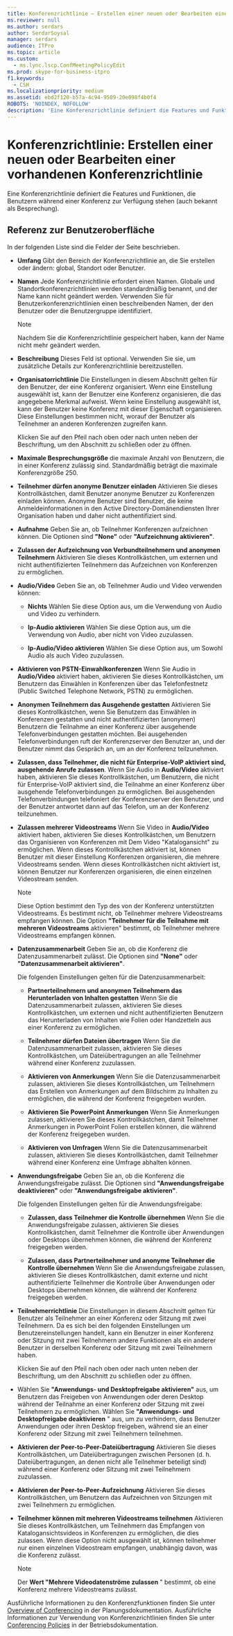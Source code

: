 ```yaml
---
title: Konferenzrichtlinie – Erstellen einer neuen oder Bearbeiten einer vorhandenen Konferenzrichtlinie
ms.reviewer: null
ms.author: serdars
author: SerdarSoysal
manager: serdars
audience: ITPro
ms.topic: article
ms.custom:
  - ms.lync.lscp.ConfMeetingPolicyEdit
ms.prod: skype-for-business-itpro
f1.keywords:
  - CSH
ms.localizationpriority: medium
ms.assetid: ebd2f120-b57a-4c94-9509-20e098f4b0f4
ROBOTS: 'NOINDEX, NOFOLLOW'
description: 'Eine Konferenzrichtlinie definiert die Features und Funktionen, die Benutzern während einer Konferenz zur Verfügung stehen (auch bekannt als Besprechung).'
---
```


# <a name="conferencing-policy-create-new-or-edit-existing"></a>Konferenzrichtlinie: Erstellen einer neuen oder Bearbeiten einer vorhandenen Konferenzrichtlinie

Eine Konferenzrichtlinie definiert die Features und Funktionen, die Benutzern während einer Konferenz zur Verfügung stehen (auch bekannt als Besprechung).

## <a name="ui-reference"></a>Referenz zur Benutzeroberfläche

In der folgenden Liste sind die Felder der Seite beschrieben.

- **Umfang** Gibt den Bereich der Konferenzrichtlinie an, die Sie erstellen oder ändern: global, Standort oder Benutzer.

- **Namen** Jede Konferenzrichtlinie erfordert einen Namen. Globale und Standortkonferenzrichtlinien werden standardmäßig benannt, und der Name kann nicht geändert werden. Verwenden Sie für Benutzerkonferenzrichtlinien einen beschreibenden Namen, der den Benutzer oder die Benutzergruppe identifiziert.

    > [!NOTE]
    > Nachdem Sie die Konferenzrichtlinie gespeichert haben, kann der Name nicht mehr geändert werden.

- **Beschreibung** Dieses Feld ist optional. Verwenden Sie sie, um zusätzliche Details zur Konferenzrichtlinie bereitzustellen.

- **Organisatorrichtlinie** Die Einstellungen in diesem Abschnitt gelten für den Benutzer, der eine Konferenz organisiert. Wenn eine Einstellung ausgewählt ist, kann der Benutzer eine Konferenz organisieren, die das angegebene Merkmal aufweist. Wenn keine Einstellung ausgewählt ist, kann der Benutzer keine Konferenz mit dieser Eigenschaft organisieren. Diese Einstellungen bestimmen nicht, worauf der Benutzer als Teilnehmer an anderen Konferenzen zugreifen kann.

    Klicken Sie auf den Pfeil nach oben oder nach unten neben der Beschriftung, um den Abschnitt zu schließen oder zu öffnen.

- **Maximale Besprechungsgröße** die maximale Anzahl von Benutzern, die in einer Konferenz zulässig sind. Standardmäßig beträgt die maximale Konferenzgröße 250.

- **Teilnehmer dürfen anonyme Benutzer einladen** Aktivieren Sie dieses Kontrollkästchen, damit Benutzer anonyme Benutzer zu Konferenzen einladen können. Anonyme Benutzer sind Benutzer, die keine Anmeldeinformationen in den Active Directory-Domänendiensten Ihrer Organisation haben und daher nicht authentifiziert sind.

- **Aufnahme** Geben Sie an, ob Teilnehmer Konferenzen aufzeichnen können. Die Optionen sind **"None"** oder **"Aufzeichnung aktivieren"**.

- **Zulassen der Aufzeichnung von Verbundteilnehmern und anonymen Teilnehmern** Aktivieren Sie dieses Kontrollkästchen, um externen und nicht authentifizierten Teilnehmern das Aufzeichnen von Konferenzen zu ermöglichen.

- **Audio/Video** Geben Sie an, ob Teilnehmer Audio und Video verwenden können:

  - **Nichts** Wählen Sie diese Option aus, um die Verwendung von Audio und Video zu verhindern.

  - **Ip-Audio aktivieren** Wählen Sie diese Option aus, um die Verwendung von Audio, aber nicht von Video zuzulassen.

  - **Ip-Audio/Video aktivieren** Wählen Sie diese Option aus, um Sowohl Audio als auch Video zuzulassen.

- **Aktivieren von PSTN-Einwahlkonferenzen** Wenn Sie Audio in **Audio/Video** aktiviert haben, aktivieren Sie dieses Kontrollkästchen, um Benutzern das Einwählen in Konferenzen über das Telefonfestnetz (Public Switched Telephone Network, PSTN) zu ermöglichen.

- **Anonymen Teilnehmern das Ausgehende gestatten** Aktivieren Sie dieses Kontrollkästchen, wenn Sie Benutzern das Einwählen in Konferenzen gestatten und nicht authentifizierten (anonymen) Benutzern die Teilnahme an einer Konferenz über ausgehende Telefonverbindungen gestatten möchten. Bei ausgehenden Telefonverbindungen ruft der Konferenzserver den Benutzer an, und der Benutzer nimmt das Gespräch an, um an der Konferenz teilzunehmen.

- **Zulassen, dass Teilnehmer, die nicht für Enterprise-VoIP aktiviert sind, ausgehende Anrufe zulassen**. Wenn Sie Audio in **Audio/Video** aktiviert haben, aktivieren Sie dieses Kontrollkästchen, um Benutzern, die nicht für Enterprise-VoIP aktiviert sind, die Teilnahme an einer Konferenz über ausgehende Telefonverbindungen zu ermöglichen. Bei ausgehenden Telefonverbindungen telefoniert der Konferenzserver den Benutzer, und der Benutzer antwortet dann auf das Telefon, um an der Konferenz teilzunehmen.

- **Zulassen mehrerer Videostreams** Wenn Sie Video in **Audio/Video** aktiviert haben, aktivieren Sie dieses Kontrollkästchen, um Benutzern das Organisieren von Konferenzen mit Dem Video "Katalogansicht" zu ermöglichen. Wenn dieses Kontrollkästchen aktiviert ist, können Benutzer mit dieser Einstellung Konferenzen organisieren, die mehrere Videostreams senden. Wenn dieses Kontrollkästchen nicht aktiviert ist, können Benutzer nur Konferenzen organisieren, die einen einzelnen Videostream senden.

    > [!NOTE]
    > Diese Option bestimmt den Typ des von der Konferenz unterstützten Videostreams. Es bestimmt nicht, ob Teilnehmer mehrere Videostreams empfangen können. Die Option **"Teilnehmer für die Teilnahme mit mehreren Videostreams** aktivieren" bestimmt, ob Teilnehmer mehrere Videostreams empfangen können.

- **Datenzusammenarbeit** Geben Sie an, ob die Konferenz die Datenzusammenarbeit zulässt. Die Optionen sind **"None"** oder **"Datenzusammenarbeit aktivieren"**.

    Die folgenden Einstellungen gelten für die Datenzusammenarbeit:

  - **Partnerteilnehmern und anonymen Teilnehmern das Herunterladen von Inhalten gestatten** Wenn Sie die Datenzusammenarbeit zulassen, aktivieren Sie dieses Kontrollkästchen, um externen und nicht authentifizierten Benutzern das Herunterladen von Inhalten wie Folien oder Handzetteln aus einer Konferenz zu ermöglichen.

  - **Teilnehmer dürfen Dateien übertragen** Wenn Sie die Datenzusammenarbeit zulassen, aktivieren Sie dieses Kontrollkästchen, um Dateiübertragungen an alle Teilnehmer während einer Konferenz zuzulassen.

  - **Aktivieren von Anmerkungen** Wenn Sie die Datenzusammenarbeit zulassen, aktivieren Sie dieses Kontrollkästchen, um Teilnehmern das Erstellen von Anmerkungen auf dem Bildschirm zu Inhalten zu ermöglichen, die während der Konferenz freigegeben wurden.

  - **Aktivieren Sie PowerPoint Anmerkungen** Wenn Sie Anmerkungen zulassen, aktivieren Sie dieses Kontrollkästchen, damit Teilnehmer Anmerkungen in PowerPoint Folien erstellen können, die während der Konferenz freigegeben wurden.

  - **Aktivieren von Umfragen** Wenn Sie die Datenzusammenarbeit zulassen, aktivieren Sie dieses Kontrollkästchen, damit Teilnehmer während einer Konferenz eine Umfrage abhalten können.

- **Anwendungsfreigabe** Geben Sie an, ob die Konferenz die Anwendungsfreigabe zulässt. Die Optionen sind **"Anwendungsfreigabe deaktivieren"** oder **"Anwendungsfreigabe aktivieren"**.

    Die folgenden Einstellungen gelten für die Anwendungsfreigabe:

  - **Zulassen, dass Teilnehmer die Kontrolle übernehmen** Wenn Sie die Anwendungsfreigabe zulassen, aktivieren Sie dieses Kontrollkästchen, damit Teilnehmer die Kontrolle über Anwendungen oder Desktops übernehmen können, die während der Konferenz freigegeben werden.

  - **Zulassen, dass Partnerteilnehmer und anonyme Teilnehmer die Kontrolle übernehmen** Wenn Sie die Anwendungsfreigabe zulassen, aktivieren Sie dieses Kontrollkästchen, damit externe und nicht authentifizierte Teilnehmer die Kontrolle über Anwendungen oder Desktops übernehmen können, die während der Konferenz freigegeben werden.

- **Teilnehmerrichtlinie** Die Einstellungen in diesem Abschnitt gelten für Benutzer als Teilnehmer an einer Konferenz oder Sitzung mit zwei Teilnehmern. Da es sich bei den folgenden Einstellungen um Benutzereinstellungen handelt, kann ein Benutzer in einer Konferenz oder Sitzung mit zwei Teilnehmern andere Funktionen als ein anderer Benutzer in derselben Konferenz oder Sitzung mit zwei Teilnehmern haben.

    Klicken Sie auf den Pfeil nach oben oder nach unten neben der Beschriftung, um den Abschnitt zu schließen oder zu öffnen.

- Wählen Sie **"Anwendungs- und Desktopfreigabe aktivieren"** aus, um Benutzern das Freigeben von Anwendungen oder deren Desktop während der Teilnahme an einer Konferenz oder Sitzung mit zwei Teilnehmern zu ermöglichen. Wählen Sie **"Anwendungs- und Desktopfreigabe deaktivieren** " aus, um zu verhindern, dass Benutzer Anwendungen oder ihren Desktop freigeben, während sie an einer Konferenz oder Sitzung mit zwei Teilnehmern teilnehmen.

- **Aktivieren der Peer-to-Peer-Dateiübertragung** Aktivieren Sie dieses Kontrollkästchen, um Dateiübertragungen zwischen Personen (d. h. Dateiübertragungen, an denen nicht alle Teilnehmer beteiligt sind) während einer Konferenz oder Sitzung mit zwei Teilnehmern zuzulassen.

- **Aktivieren der Peer-to-Peer-Aufzeichnung** Aktivieren Sie dieses Kontrollkästchen, um Benutzern das Aufzeichnen von Sitzungen mit zwei Teilnehmern zu ermöglichen.

- **Teilnehmer können mit mehreren Videostreams teilnehmen** Aktivieren Sie dieses Kontrollkästchen, um Teilnehmern das Empfangen von Katalogansichtsvideos in Konferenzen zu ermöglichen, die dies zulassen. Wenn diese Option nicht ausgewählt ist, können teilnehmer nur einen einzelnen Videostream empfangen, unabhängig davon, was die Konferenz zulässt.

    > [!NOTE]
    > Der **Wert "Mehrere Videodatenströme zulassen** " bestimmt, ob eine Konferenz mehrere Videostreams zulässt.

Ausführliche Informationen zu den Konferenzfunktionen finden Sie unter [Overview of Conferencing](/previous-versions/office/lync-server-2013/lync-server-2013-overview-of-conferencing) in der Planungsdokumentation. Ausführliche Informationen zur Verwendung von Konferenzrichtlinien finden Sie unter [Conferencing Policies](/previous-versions/office/lync-server-2013/lync-server-2013-conferencing-policies) in der Betriebsdokumentation.